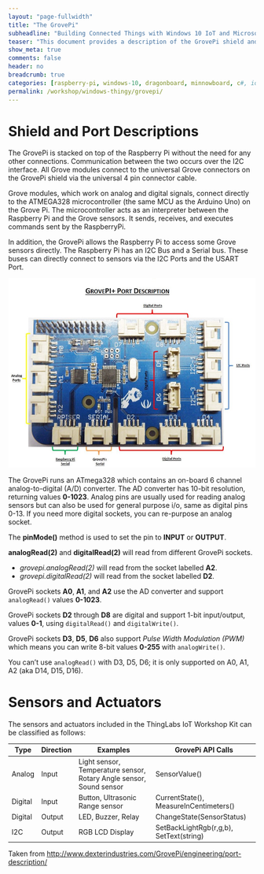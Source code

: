 ```yaml
---
layout: "page-fullwidth"
title: "The GrovePi"
subheadline: "Building Connected Things with Windows 10 IoT and Microsoft Azure"
teaser: "This document provides a description of the GrovePi shield and how it interfaces with the Raspberry Pi 2."
show_meta: true
comments: false
header: no
breadcrumb: true
categories: [raspberry-pi, windows-10, dragonboard, minnowboard, c#, iot, maker]
permalink: /workshop/windows-thingy/grovepi/
---
```


# Shield and Port Descriptions
The GrovePi is stacked on top of the Raspberry Pi without the need for any other connections.  Communication between the two occurs over the I2C interface. All Grove modules connect to the universal Grove connectors on the GrovePi shield via the universal 4 pin connector cable.

Grove modules, which work on analog and digital signals, connect directly to the ATMEGA328 microcontroller (the same MCU as the Arduino Uno) on the Grove Pi.  The microcontroller acts as an interpreter between the Raspberry Pi and the Grove sensors.  It sends, receives, and executes commands sent by the RaspberryPi.

In addition, the GrovePi allows the Raspberry Pi to access some Grove sensors directly.  The Raspberry Pi has an I2C Bus and a Serial bus.  These buses can directly connect to sensors via the I2C Ports and the USART Port.

![GrovePi Port Descriptions](/images/workshops/windows-thingy/GrovePi-Port-description.jpg)

The GrovePi runs an ATmega328 which contains an on-board 6 channel analog-to-digital (A/D) converter. The AD converter has 10-bit resolution, returning values __0-1023__. Analog pins are usually used for reading analog sensors but can also be used for general purpose i/o, same as digital pins 0-13.
If you need more digital sockets, you can re-purpose an analog socket.

The __pinMode()__ method is used to set the pin to __INPUT__ or __OUTPUT__.

__analogRead(2)__ and __digitalRead(2)__ will read from different GrovePi sockets.

* _grovepi.analogRead(2)_ will read from the socket labelled __A2__.
* _grovepi.digitalRead(2)_ will read from the socket labelled __D2__.
 
GrovePi sockets __A0__, __A1__, and __A2__ use the AD converter and support `analogRead()` values __0-1023__.

GrovePi sockets __D2__ through __D8__ are digital and support 1-bit input/output, values __0-1__, using `digitalRead()` and `digitalWrite()`.

GrovePi sockets __D3__, __D5__, __D6__ also support _Pulse Width Modulation (PWM)_ which means you can write 8-bit values __0-255__ with `analogWrite()`.

You can’t use `analogRead()` with D3, D5, D6; it is only supported on A0, A1, A2 (aka D14, D15, D16).

# Sensors and Actuators
The sensors and actuators included in the ThingLabs IoT Workshop Kit can be classified as follows:

|Type       |Direction	    |Examples	                                                             |GrovePi API Calls                         |
|-----------|---------------|------------------------------------------------------------------------|------------------------------------------|
|Analog     |Input	        |Light sensor, Temperature sensor, Rotary Angle sensor, Sound sensor     |SensorValue()                             |
|Digital    |Input	        |Button, Ultrasonic Range sensor                                         |CurrentState(), MeasureInCentimeters()    |
|Digital    |Output	        |LED, Buzzer, Relay            	                                         |ChangeState(SensorStatus)                 |
|I2C        |Output         |RGB LCD Display                                                         |SetBackLightRgb(r,g,b), SetText(string)   |


Taken from <http://www.dexterindustries.com/GrovePi/engineering/port-description/>
